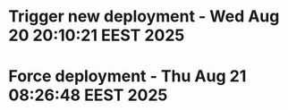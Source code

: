 # Trigger new deployment - Wed Aug 20 20:10:21 EEST 2025
# Force deployment - Thu Aug 21 08:26:48 EEST 2025
